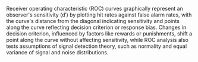 Receiver operating characteristic (ROC) curves graphically represent an observer's sensitivity (d′) by plotting hit rates against false alarm rates, with the curve's distance from the diagonal indicating sensitivity and points along the curve reflecting decision criterion or response bias. Changes in decision criterion, influenced by factors like rewards or punishments, shift a point along the curve without affecting sensitivity, while ROC analysis also tests assumptions of signal detection theory, such as normality and equal variance of signal and noise distributions.
